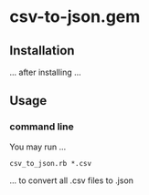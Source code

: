 # csv-to-json.gem

## Installation
... after installing ...

## Usage
### command line
You may run ...

    csv_to_json.rb *.csv

... to convert all .csv files to .json
